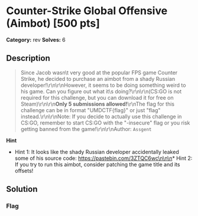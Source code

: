 # Counter-Strike Global Offensive (Aimbot) [500 pts]

**Category:** rev
**Solves:** 6

## Description
>Since Jacob wasn\t very good at the popular FPS game Counter Strike, he decided to purchase an aimbot from a shady Russian developer!\r\n\r\nHowever, it seems to be doing something weird to his game. Can you figure out what it\s doing?\r\n\r\n(CS:GO is not required for this challenge, but you can download it for free on Steam)\r\n\r\n**Only 5 submissions allowed!**\r\nThe flag for this challenge can be in format "UMDCTF{flag}" or just "flag" instead.\r\n\r\nNote: If you decide to actually use this challenge in CS:GO, remember to start CS:GO with the "-insecure" flag or you risk getting banned from the game!\r\n\r\nAuthor: `Assgent`

**Hint**
* Hint 1: It looks like the shady Russian developer accidentally leaked some of his source code: https://pastebin.com/3ZTQC6wc\n\n\n* Hint 2: If you try to run this aimbot, consider patching the game title and its offsets!

## Solution

### Flag

